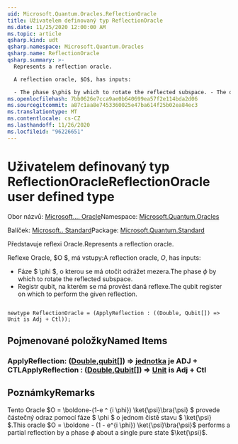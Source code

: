 ```yaml
---
uid: Microsoft.Quantum.Oracles.ReflectionOracle
title: Uživatelem definovaný typ ReflectionOracle
ms.date: 11/25/2020 12:00:00 AM
ms.topic: article
qsharp.kind: udt
qsharp.namespace: Microsoft.Quantum.Oracles
qsharp.name: ReflectionOracle
qsharp.summary: >-
  Represents a reflection oracle.

  A reflection oracle, $O$, has inputs:

  - The phase $\phi$ by which to rotate the reflected subspace. - The qubit register on which to perform the given reflection.
ms.openlocfilehash: 7bb0626e7cca9ae0b640699ea57f2e114bda2d06
ms.sourcegitcommit: a87c1aa8e7453360025e47ba614f25b02ea84ec3
ms.translationtype: MT
ms.contentlocale: cs-CZ
ms.lasthandoff: 11/26/2020
ms.locfileid: "96226651"
---
```

# <a name="reflectionoracle-user-defined-type"></a><span data-ttu-id="67b51-102">Uživatelem definovaný typ ReflectionOracle</span><span class="sxs-lookup"><span data-stu-id="67b51-102">ReflectionOracle user defined type</span></span>

<span data-ttu-id="67b51-103">Obor názvů: [Microsoft.... Oracle](xref:Microsoft.Quantum.Oracles)</span><span class="sxs-lookup"><span data-stu-id="67b51-103">Namespace: [Microsoft.Quantum.Oracles](xref:Microsoft.Quantum.Oracles)</span></span>

<span data-ttu-id="67b51-104">Balíček: [Microsoft.. Standard](https://nuget.org/packages/Microsoft.Quantum.Standard)</span><span class="sxs-lookup"><span data-stu-id="67b51-104">Package: [Microsoft.Quantum.Standard](https://nuget.org/packages/Microsoft.Quantum.Standard)</span></span>


<span data-ttu-id="67b51-105">Představuje reflexi Oracle.</span><span class="sxs-lookup"><span data-stu-id="67b51-105">Represents a reflection oracle.</span></span>

<span data-ttu-id="67b51-106">Reflexe Oracle, $O $, má vstupy:</span><span class="sxs-lookup"><span data-stu-id="67b51-106">A reflection oracle, $O$, has inputs:</span></span>

- <span data-ttu-id="67b51-107">Fáze $ \phi $, o kterou se má otočit odrážet mezera.</span><span class="sxs-lookup"><span data-stu-id="67b51-107">The phase $\phi$ by which to rotate the reflected subspace.</span></span>
- <span data-ttu-id="67b51-108">Registr qubit, na kterém se má provést daná reflexe.</span><span class="sxs-lookup"><span data-stu-id="67b51-108">The qubit register on which to perform the given reflection.</span></span>

```qsharp

newtype ReflectionOracle = (ApplyReflection : ((Double, Qubit[]) => Unit is Adj + Ctl));
```



## <a name="named-items"></a><span data-ttu-id="67b51-109">Pojmenované položky</span><span class="sxs-lookup"><span data-stu-id="67b51-109">Named Items</span></span>

### <a name="applyreflection--doublequbit--unit--is-adj--ctl"></a><span data-ttu-id="67b51-110">ApplyReflection: ([Double](xref:microsoft.quantum.lang-ref.double),[qubit](xref:microsoft.quantum.lang-ref.qubit)[]) => [jednotka](xref:microsoft.quantum.lang-ref.unit)  je ADJ + CTL</span><span class="sxs-lookup"><span data-stu-id="67b51-110">ApplyReflection : ([Double](xref:microsoft.quantum.lang-ref.double),[Qubit](xref:microsoft.quantum.lang-ref.qubit)[]) => [Unit](xref:microsoft.quantum.lang-ref.unit)  is Adj + Ctl</span></span>



## <a name="remarks"></a><span data-ttu-id="67b51-111">Poznámky</span><span class="sxs-lookup"><span data-stu-id="67b51-111">Remarks</span></span>

<span data-ttu-id="67b51-112">Tento Oracle $O = \boldone-(1-e ^ {i \phi}) \ket{\psi}\bra{\psi} $ provede částečný odraz pomocí fáze $ \phi $ o jednom čistě stavu $ \ket{\psi} $.</span><span class="sxs-lookup"><span data-stu-id="67b51-112">This oracle $O = \boldone - (1 - e^{i \phi}) \ket{\psi}\bra{\psi}$ performs a partial reflection by a phase $\phi$ about a single pure state $\ket{\psi}$.</span></span>
